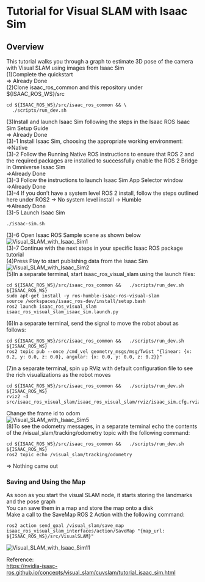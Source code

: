 # Tutorial for Visual SLAM with Isaac Sim
## Overview
This tutorial walks you through a graph to estimate 3D pose of the camera with Visual SLAM using images from Isaac Sim <br/>
(1)Complete the quickstart <br/>
=> Already Done <br/>
(2)Clone isaac_ros_common and this repository under ${ISAAC_ROS_WS}/src <br/>
```
cd ${ISAAC_ROS_WS}/src/isaac_ros_common && \
  ./scripts/run_dev.sh
```
(3)Install and launch Isaac Sim following the steps in the Isaac ROS Isaac Sim Setup Guide <br/>
=> Already Done <br/>
(3)-1 Install Isaac Sim, choosing the appropriate working environment: <br/>
=>Native <br/>
(3)-2 Follow the Running Native ROS instructions to ensure that ROS 2 and the required packages are installed to successfully enable the ROS 2 Bridge in Omniverse Isaac Sim <br/>
=>Already Done <br/>
(3)-3 Follow the instructions to launch Isaac Sim App Selector window <br/>
=>Already Done <br/>
(3)-4 If you don’t have a system level ROS 2 install, follow the steps outlined here under ROS2 -> No system level install -> Humble <br/>
=>Already Done <br/>
(3)-5 Launch Isaac Sim <br/>
```
./isaac-sim.sh
```
(3)-6 Open Isaac ROS Sample scene as shown below <br/>
![Visual_SLAM_with_Isaac_Sim1](https://github.com/growingpenguin/growingpenguin.github.io/assets/110277903/8073ff2c-9eb8-41b1-a78d-375fa735e6f6) <br/>
(3)-7 Continue with the next steps in your specific Isaac ROS package tutorial <br/>
(4)Press Play to start publishing data from the Isaac Sim <br/>
![Visual_SLAM_with_Isaac_Sim2](https://github.com/growingpenguin/growingpenguin.github.io/assets/110277903/9792ef8b-1730-4581-8110-79f2748da30c) <br/>
(5)In a separate terminal, start isaac_ros_visual_slam using the launch files: <br/>
```
cd ${ISAAC_ROS_WS}/src/isaac_ros_common &&   ./scripts/run_dev.sh ${ISAAC_ROS_WS}
sudo apt-get install -y ros-humble-isaac-ros-visual-slam
source /workspaces/isaac_ros-dev/install/setup.bash
ros2 launch isaac_ros_visual_slam isaac_ros_visual_slam_isaac_sim.launch.py
```
(6)In a separate terminal, send the signal to move the robot about as follows: <br/>
```
cd ${ISAAC_ROS_WS}/src/isaac_ros_common &&   ./scripts/run_dev.sh ${ISAAC_ROS_WS}
ros2 topic pub --once /cmd_vel geometry_msgs/msg/Twist "{linear: {x: 0.2, y: 0.0, z: 0.0}, angular: {x: 0.0, y: 0.0, z: 0.2}}"
```
(7)n a separate terminal, spin up RViz with default configuration file to see the rich visualizations as the robot moves <br/>
```
cd ${ISAAC_ROS_WS}/src/isaac_ros_common &&   ./scripts/run_dev.sh ${ISAAC_ROS_WS}
rviz2 -d src/isaac_ros_visual_slam/isaac_ros_visual_slam/rviz/isaac_sim.cfg.rviz
```
Change the frame id to odom <br/>
![Visual_SLAM_with_Isaac_Sim5](https://github.com/growingpenguin/growingpenguin.github.io/assets/110277903/94cb7fba-4f7d-4164-a088-d47a95d28b4c) <br/>
(8)To see the odometry messages, in a separate terminal echo the contents of the /visual_slam/tracking/odometry topic with the following command: <br/>
```
cd ${ISAAC_ROS_WS}/src/isaac_ros_common &&   ./scripts/run_dev.sh ${ISAAC_ROS_WS}
ros2 topic echo /visual_slam/tracking/odometry
```
=> Nothing came out <br/>
### Saving and Using the Map
As soon as you start the visual SLAM node, it starts storing the landmarks and the pose graph <br/>
You can save them in a map and store the map onto a disk <br/>
Make a call to the SaveMap ROS 2 Action with the following command: <br/>
```
ros2 action send_goal /visual_slam/save_map isaac_ros_visual_slam_interfaces/action/SaveMap "{map_url: ${ISAAC_ROS_WS}/src/VisualSLAM}"
```
![Visual_SLAM_with_Isaac_Sim11](https://github.com/growingpenguin/growingpenguin.github.io/assets/110277903/bb4977bd-101b-4307-a626-2b0fce7cbc1a) <br/>

Reference: <br/>
https://nvidia-isaac-ros.github.io/concepts/visual_slam/cuvslam/tutorial_isaac_sim.html <br/>
